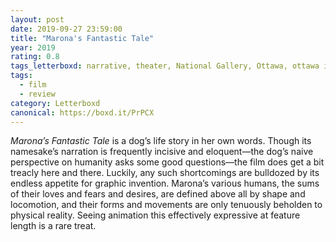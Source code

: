 ```yaml
---
layout: post 
date: 2019-09-27 23:59:00
title: "Marona's Fantastic Tale"
year: 2019
rating: 0.8
tags_letterboxd: narrative, theater, National Gallery, Ottawa, ottawa international animation festival, festival, animation
tags:
  - film
  - review
category: Letterboxd
canonical: https://boxd.it/PrPCX
---
```


<cite>Marona’s Fantastic Tale</cite> is a dog’s life story in her own words. Though its namesake’s narration is frequently incisive and eloquent—the dog’s naive perspective on humanity asks some good questions—the film does get a bit treacly here and there. Luckily, any such shortcomings are bulldozed by its endless appetite for graphic invention. Marona’s various humans, the sums of their loves and fears and desires, are defined above all by shape and locomotion, and their forms and movements are only tenuously beholden to physical reality. Seeing animation this effectively expressive at feature length is a rare treat.